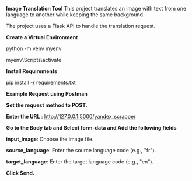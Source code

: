 **Image Translation Tool**
This project translates an image with text from one language to another while keeping the same background.

The project uses a Flask API to handle the translation request.



**Create a Virtual Environment**

python -m venv myenv

myenv\Scripts\activate



**Install Requirements**

pip install -r requirements.txt



**Example Request using Postman**


**Set the request method to POST.**

**Enter the URL** : http://127.0.0.1:5000/yandex_scrapper

**Go to the Body tab and Select form-data and Add the following fields**

**input_image**: Choose the image file.

**source_language**: Enter the source language code (e.g., "fr").

**target_language**: Enter the target language code (e.g., "en").


**Click Send.**
